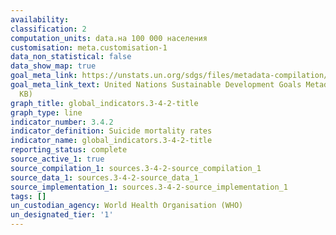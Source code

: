 ```yaml
---
availability:
classification: 2
computation_units: data.на 100 000 населения
customisation: meta.customisation-1
data_non_statistical: false
data_show_map: true
goal_meta_link: https://unstats.un.org/sdgs/files/metadata-compilation/Metadata-Goal-3.pdf
goal_meta_link_text: United Nations Sustainable Development Goals Metadata (PDF 65.1
  KB)
graph_title: global_indicators.3-4-2-title
graph_type: line
indicator_number: 3.4.2
indicator_definition: Suicide mortality rates
indicator_name: global_indicators.3-4-2-title
reporting_status: complete
source_active_1: true
source_compilation_1: sources.3-4-2-source_compilation_1
source_data_1: sources.3-4-2-source_data_1
source_implementation_1: sources.3-4-2-source_implementation_1
tags: []
un_custodian_agency: World Health Organisation (WHO)
un_designated_tier: '1'
---
```

